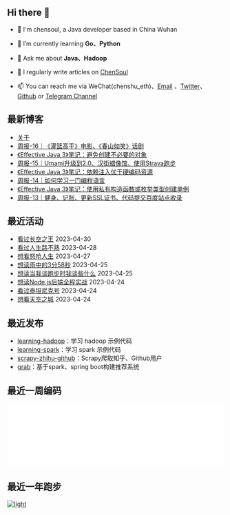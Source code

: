 ## Hi there 👋

- 👋 I'm chensoul, a Java developer based in China Wuhan

- 🌱 I’m currently learning **Go、Python**

- 💬 Ask me about **Java、Hadoop**

- 📝 I regularly write articles on [ChenSoul](https://blog.chensoul.com)

- 📫 You can reach me via WeChat(chenshu_eth)、[Email](mailto:chensoul.eth@gmail.com) 、[Twitter](https://twitter.com/chensoul_eth)、[Github](https://github.com/chensoul) or [Telegram Channel](https://t.me/chensoul_share)


## 最新博客

<!-- blog starts -->
- [关于](https://blog.chensoul.com/about/)
- [周报-16｜《灌篮高手》电影、《春山如笑》话剧](https://blog.chensoul.com/posts/2023/04/25/weekly_review_16/)
- [《Effective Java 3》笔记：避免创建不必要的对象](https://blog.chensoul.com/posts/2023/04/24/avoid-creating-unnecessary-objects/)
- [周报-15｜Umami升级到2.0、汉街蜡像馆、使用Strava跑步](https://blog.chensoul.com/posts/2023/04/18/weekly_review_15/)
- [《Effective Java 3》笔记：依赖注入优于硬编码资源](https://blog.chensoul.com/posts/2023/04/17/prefer-dependency-injection-to-hardwiring-resources/)
- [周报-14｜如何学习一门编程语言](https://blog.chensoul.com/posts/2023/04/13/weekly_review_14/)
- [《Effective Java 3》笔记：使用私有构造函数或枚举类型创建单例](https://blog.chensoul.com/posts/2023/04/11/enforce-the-singleton-property-with-a-private-constructor-or-an-enum-type/)
- [周报-13｜健身、记账、更新SSL证书、代码提交百度站点收录](https://blog.chensoul.com/posts/2023/04/04/weekly_review_13/)
<!-- blog ends -->

## 最近活动

<!-- douban starts -->
- [看过长空之王](http://movie.douban.com/subject/35209731/) 2023-04-30
- [看过人生路不熟](http://movie.douban.com/subject/35653205/) 2023-04-28
- [想看怒呛人生](http://movie.douban.com/subject/35413042/) 2023-04-27
- [想读雨中的3分58秒](https://book.douban.com/subject/7916024/) 2023-04-25
- [想读当我谈跑步时我谈些什么](https://book.douban.com/subject/3369600/) 2023-04-25
- [想读Node.js后端全程实战](https://book.douban.com/subject/36374893/) 2023-04-24
- [看过泰坦尼克号](http://movie.douban.com/subject/1292722/) 2023-04-24
- [想看天空之城](http://movie.douban.com/subject/1291583/) 2023-04-24
<!-- douban ends -->


## 最近发布

<!-- recent_releases starts -->
- [learning-hadoop](https://github.com/chensoul/learning-hadoop/releases/tag/v0.0.1)：学习 hadoop 示例代码
- [learning-spark](https://github.com/chensoul/learning-spark/releases/tag/v0.0.1)：学习 spark 示例代码
- [scrapy-zhihu-github](https://github.com/chensoul/scrapy-zhihu-github/releases/tag/v0.0.1)：Scrapy爬取知乎、Github用户
- [grab](https://github.com/chensoul/grab/releases/tag/v0.0.1)：基于spark、spring boot构建推荐系统
<!-- recent_releases ends -->


## 最近一周编码

![light](https://raw.githubusercontent.com/chensoul/chensoul/main/images/wakatime_weekly_language_stats.svg#gh-light-mode-only)

## 最近一年跑步

[![light](https://raw.githubusercontent.com/chensoul/running_page/master/assets/github_2023.svg#gh-light-mode-only)](https://run.chensoul.com)
